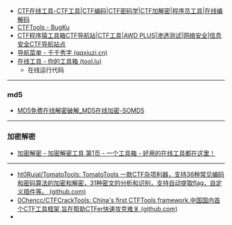 -  [CTF在线工具-CTF工具|CTF编码|CTF密码学|CTF加解密|程序员工具|在线编解码](http://www.hiencode.com/)
- [CTFTools - BugKu](https://tool.bugku.com/jiemi/)
- [CTF程序猿工具箱CTF导航站|CTF工具|AWD PLUS|渗透测试|网络安全|信息安全CTF导航站点](https://www.ctftools.club/)
- [导航菜单 - 千千秀字 (qqxiuzi.cn)](https://www.qqxiuzi.cn/daohang.htm)
- [在线工具 - 你的工具箱 (tool.lu)](https://tool.lu/)
	- 在线运行代码
---
### md5
- [MD5免费在线解密破解_MD5在线加密-SOMD5](https://www.somd5.com/)
---
### 加密解密
- [加密解密 - 加密解密工具 第1页 - 一个工具箱 - 好用的在线工具都在这里！](http://www.atoolbox.net/Category.php?Id=27)


---
- [ht0Ruial/TomatoTools: TomatoTools 一款CTF杂项利器，支持36种常见编码和密码算法的加密和解密，31种密文的分析和识别，支持自动提取flag，自定义插件等。 (github.com)](https://github.com/ht0Ruial/TomatoTools)
- [0Chencc/CTFCrackTools: China's first CTFTools framework.中国国内首个CTF工具框架,旨在帮助CTFer快速攻克难关 (github.com)](https://github.com/0Chencc/CTFCrackTools)
- 


